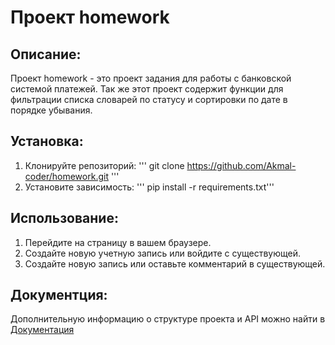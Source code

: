# Проект homework
## Описание:
Проект homework - это проект задания для работы с банковской системой платежей.
Так же этот проект содержит функции для фильтрации списка словарей по статусу и сортировки по дате в порядке убывания.

## Установка:
1. Клонируйте репозиторий:
'''
git clone https://github.com/Akmal-coder/homework.git
'''
2. Установите зависимость:
'''
pip install -r requirements.txt'''
## Использование:
1. Перейдите на страницу в вашем браузере.
2. Создайте новую учетную запись или войдите с существующей.
3. Создайте новую запись или оставьте комментарий в существующей.
## Документция:

Дополнительную информацию о структуре проекта и API можно найти в [Документация](./docs/README.md)
